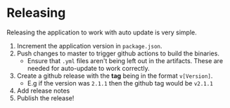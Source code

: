 # Releasing

Releasing the application to work with auto update is very simple.

1. Increment the application version in `package.json`.
2. Push changes to master to trigger github actions to build the binaries.
   - Ensure that `.yml` files aren't being left out in the artifacts. These are needed for auto-update to work correctly.
3. Create a github release with the **tag** being in the format `v[Version]`.
   - E.g if the version was `2.1.1` then the github tag would be `v2.1.1`
4. Add release notes
5. Publish the release!
